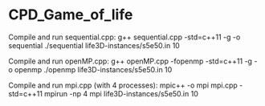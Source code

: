# CPD_Game_of_life

Compile and run sequential.cpp:
g++ sequential.cpp -std=c++11 -g -o sequential
./sequential life3D-instances/s5e50.in 10

Compile and run openMP.cpp:
g++ openMP.cpp -fopenmp -std=c++11 -g -o openmp
./openmp life3D-instances/s5e50.in 10

Compile and run mpi.cpp (with 4 processes):
mpic++ -o mpi mpi.cpp -std=c++11
mpirun -np 4 mpi life3D-instances/s5e50.in 10

